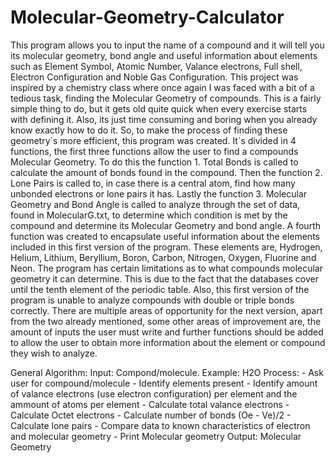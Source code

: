 # Molecular-Geometry-Calculator
This program allows you to input the name of a compound and it will tell you its molecular geometry, bond angle and useful information about elements such as Element Symbol, Atomic Number, Valance electrons, Full shell, Electron Configuration and Noble Gas Configuration.
This project was inspired by a chemistry class where once again I was faced with a bit of a tedious task, finding the Molecular Geometry of compounds. This is a fairly simple thing to do, but it gets old quite quick when every exercise starts with defining it. Also, its just time consuming and boring when you already know exactly how to do it. So, to make the process of finding these geometry´s more efficient, this program was created.
It´s divided in 4 functions, the first three functions allow the user to find a compounds Molecular Geometry. To do this the function 1. Total Bonds is called to calculate the amount of bonds found in the compound. Then the function 2. Lone Pairs is called to, in case there is a central atom, find how many unbonded electrons or lone pairs it has. Lastly the function 3. Molecular Geometry and Bond Angle is called to analyze through the set of data, found in MolecularG.txt, to determine which condition is met by the compound and determine its Molecular Geometry and bond angle.
A fourth function was created to encapsulate useful information about the elements included in this first version of the program. These elements are, Hydrogen, Helium, Lithium, Beryllium, Boron, Carbon, Nitrogen, Oxygen, Fluorine and Neon.
The program has certain limitations as to what compounds molecular geometry it can determine. This is due to the fact that the databases cover until the tenth element of the periodic table. Also, this first version of the program is unable to analyze compounds with double or triple bonds correctly. There are multiple areas of opportunity for the next version, apart from the two already mentioned, some other areas of improvement are, the amount of inputs the user must write and further functions should be added to allow the user to obtain more information about the element or compound they wish to analyze.


General Algorithm:
  Input: Compond/molecule. Example: H2O
  Process: 
    - Ask user for compound/molecule
    - Identify elements present
    - Identify amount of valance electrons (use electron configuration) per element and the ammount of atoms per element
    - Calculate total valance electrons
    - Calculate Octet electrons 
    - Calculate number of bonds (Oe - Ve)/2
    - Calculate lone pairs 
    - Compare data to known characteristics of electron and molecular geometry
    - Print Molecular  geometry
    Output: Molecular Geometry
    
